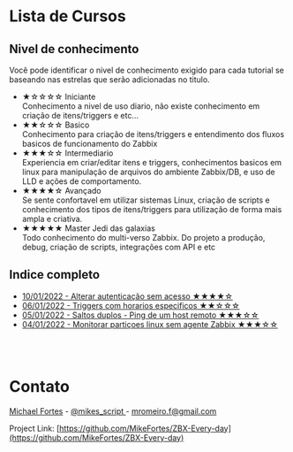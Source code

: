 # Lista de Cursos

## Nivel de conhecimento
Você pode identificar o nivel de conhecimento exigido para cada tutorial se baseando nas estrelas que serão adicionadas no titulo.

* ★☆☆☆☆ Iniciante<br>
Conhecimento a nivel de uso diario, não existe conhecimento em criação de itens/triggers e etc...<br>
* ★★☆☆☆ Basico<br>
Conhecimento para criação de itens/triggers e entendimento dos fluxos basicos de funcionamento do Zabbix<br>
* ★★★☆☆ Intermediario<br>
Experiencia em criar/editar itens e triggers, conhecimentos basicos em linux para manipulação de arquivos do ambiente Zabbix/DB, e uso de LLD e ações de comportamento.<br>
* ★★★★☆ Avançado<br>
Se sente confortavel em utilizar sistemas Linux, criação de scripts e conhecimento dos tipos de itens/triggers para utilização de forma mais ampla e criativa.<br>
* ★★★★★ Master Jedi das galaxias<br>
Todo conhecimento do multi-verso Zabbix. Do projeto a produção, debug, criação de scripts, integrações com API e etc<br>


## Indice completo
- [ 10/01/2022 - Alterar autenticação sem acesso  ★★★★☆](https://github.com/MikeFortes/ZBX-Every-day/blob/main/Listas/2022/10012022.md)
- [ 06/01/2022 - Triggers com horarios especificos ★★☆☆☆](https://github.com/MikeFortes/ZBX-Every-day/blob/main/Listas/2022/06012022.md)
- [ 05/01/2022 - Saltos duplos - Ping de um host remoto ★★★☆☆](https://github.com/MikeFortes/ZBX-Every-day/blob/main/Listas/2022/05012022.md)
- [ 04/01/2022 - Monitorar partiçoes linux sem agente Zabbix ★★★☆☆](https://github.com/MikeFortes/ZBX-Every-day/blob/main/Listas/2022/04012022.md)


<br><br>


# Contato

[Michael Fortes](https://www.linkedin.com/in/mikefortes/) - [@mikes_script
](https://twitter.com/mikes_script) - mromeiro.f@gmail.com

Project Link: [https://github.com/MikeFortes/ZBX-Every-day](https://github.com/MikeFortes/ZBX-Every-day)




